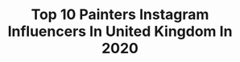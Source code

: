 ---
title: Top 10 Painters Instagram Influencers In United Kingdom In 2020
description: >-
  Find top painters Instagram influencers in United Kingdom in 2020. Most popular hashtags: #contemporarypainting #contemporaryart #oilpainting #art.
platform: Instagram
profiles:
  - username: "massimilianopironti"
    fullname: >-
      Massimiliano Pironti
    location: "United Kingdom"
    followers: 14105
    engagement: 1557
    commentsToLikes: 0.048127
    id: ck6u6fxyffdo20j71i2sj06qq
    verified: false
    hashtags: "#realistic, #artworks, #selfportrait, #pitturaolio"
  - username: "shan_mcconnell"
    fullname: >-
      Shannon McConnell
    location: "United Kingdom"
    followers: 14785
    engagement: 572
    commentsToLikes: 0.087222
    id: ck6u3ptp5z6ld0j716077a2wr
    verified: false
    hashtags: "#beajerseygirl, #glamifybeauty, #spotlighteye, #redwine"
  - username: "kikopaint"
    fullname: >-
      kiko !
    location: "United Kingdom"
    followers: 61867
    engagement: 583
    commentsToLikes: 0.014705
    id: ck0udl8l2jgcc0i19xa5ogz0w
    verified: false
    hashtags: "#fashionmakeup, #avantgardemakeup, #eyelook, #halloween"
  - username: "mitch_griffiths_paint"
    fullname: >-
      Mitch Griffiths
    location: "United Kingdom"
    followers: 57940
    engagement: 652
    commentsToLikes: 0.014374
    id: ck5cc4hpugph00i11k9444tia
    verified: true
    hashtags: "#workinprogressart, #drone, #absoluteheroine, #paintedportrait"
  - username: "jadelaurice"
    fullname: >-
      Jade Laurice
    location: "United Kingdom"
    followers: 51732
    engagement: 294
    commentsToLikes: 0.025489
    id: ck55mcwyj3ook0i11bo2z8c67
    verified: false
    hashtags: "#ad, #myaestheticmyart, #tomboy, #babewithsign"
  - username: "easthope_fx"
    fullname: >-
      Leigh Easthope
    location: "United Kingdom"
    followers: 219376
    engagement: 678
    commentsToLikes: 0.010729
    id: ck0vvc1r9ogx80i1973j0setj
    verified: false
    hashtags: "#illusion, #creativemakeup, #mehron, #lashes"
  - username: "richardblunt"
    fullname: >-
      R I C H A R D  B L U N T
    location: "United Kingdom"
    followers: 22830
    engagement: 358
    commentsToLikes: 0.023669
    id: ck0tx5vp9i1wn0i1974dfegcn
    verified: false
    hashtags: "#artmarketuk, #instaart, #giftwrap, #valentinesday"
  - username: "simon_davis_painter"
    fullname: >-
      Simon Davis VPRP RBSA
    location: "United Kingdom"
    followers: 34206
    engagement: 476
    commentsToLikes: 0.010612
    id: ck5hh9l9k73sp0i11atktwx32
    verified: false
    hashtags: "#maker, #tattooedgirls, #tattoo, #reddress"
  - username: "mylesulrich"
    fullname: >-
      Myles Ulrich
    location: "United Kingdom"
    followers: 12649
    engagement: 1317
    commentsToLikes: 0.028500
    id: ck5ztp7b90v9k0i14zkf2x5c4
    verified: false
    hashtags: ""
  - username: "buttonfruit"
    fullname: >-
      GiLL BUTTON
    location: "United Kingdom"
    followers: 88762
    engagement: 304
    commentsToLikes: 0.056222
    id: ck5q23q0ve49m0i11yni9b6v0
    verified: false
    hashtags: "#jfg, #portraits, #newexhibitions, #contemporaryart"
---